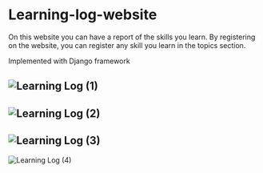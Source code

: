 # Learning-log-website
On this website you can have a report of the skills you learn.
By registering on the website, you can register any skill you learn in the topics section.

Implemented with Django framework

![Learning Log  (1)](https://github.com/melikabaharnemati/Learning-log-website/assets/100845898/fff2af36-aaf0-4382-ab34-fe4b8804d56c)
-
![Learning Log  (2)](https://github.com/melikabaharnemati/Learning-log-website/assets/100845898/1c861717-9cd3-4bc7-ac42-265f92bf9adc)
-
![Learning Log  (3)](https://github.com/melikabaharnemati/Learning-log-website/assets/100845898/ba0e5444-c899-4d6d-937a-b5980aa1bd2d)
-
![Learning Log  (4)](https://github.com/melikabaharnemati/Learning-log-website/assets/100845898/f13342d0-79f2-44f3-98ab-778e230cec0c)
